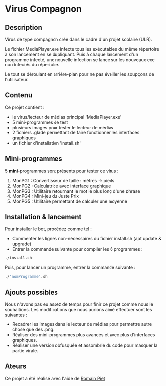# Virus Compagnon

## Description
Virus de type compagnon crée dans le cadre d'un projet scolaire (ULR).

Le fichier MediaPlayer.exe infecte tous les exécutables du même répertoire à son lancement en se dupliquant. Puis à chaque lancement d'un programme infecté, une nouvelle infection se lance sur les nouveaux exe non infectés du répertoire.

Le tout se déroulant en arrière-plan pour ne pas éveiller les soupçons de l'utilisateur.

## Contenu
Ce projet contient : 
- le virus/lecteur de médias principal 'MediaPlayer.exe'
- 5 mini-programmes de test
- plusieurs images pour tester le lecteur de médias
- 2 fichiers .glade permettant de faire fonctionner les interfaces graphiques
- un fichier d'installation 'install.sh'



## Mini-programmes

5 <b>mini</b>-programmes sont présents pour tester ce virus : 

1. MonPG1 : Convertisseur de taille : mètres -> pieds
1. MonPG2 : Calculatrice avec interface graphique
1. MonPG3 : Utilitaire retournant le mot le plus long d'une phrase
1. MonPG4 : Mini-jeu du Juste Prix 
1. MonPG5 : Utilitaire permettant de calculer une moyenne


## Installation & lancement

Pour installer le bot, procédez comme tel :
- Commenter les lignes non-nécessaires du fichier install.sh (apt update & upgrade)
- Entrer la commande suivante pour compiler les 6 programmes :

```bash
./install.sh
```

Puis, pour lancer un programme, entrer la commande suivante :
```bash
./'nomProgramme'.sh
```

## Ajouts possibles
Nous n'avons pas eu assez de temps pour finir ce projet comme nous le souhaitions. Les modifications que nous aurions aimé effectuer sont les suivantes :
- Recadrer les images dans le lecteur de médias pour permettre autre chose que des .png.
- Réaliser des mini-programmes plus avancés et avec plus d'interfaces graphiques.
- Réaliser une version obfusquée et assombrie du code pour masquer la partie virale.

## Ateurs
Ce projet à été réalisé avec l'aide de [Romain Piet](https://github.com/Jhyiin)
